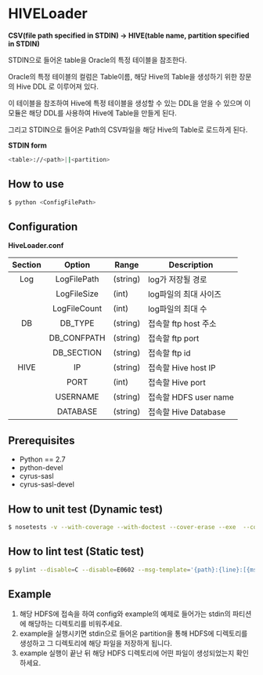 # HIVELoader

**CSV(file path specified in STDIN) -> HIVE(table name, partition specified in STDIN)**

STDIN으로 들어온 table을 Oracle의 특정 테이블을 참조한다.

Oracle의 특정 테이블의 컬럼은 Table이름, 해당 Hive의 Table을 생성하기 위한 장문의 Hive DDL 로 이루어져 있다.

이 테이블을 참조하여 Hive에 특정 테이블을 생성할 수 있는 DDL을 얻을 수 있으며 이 모듈은 해당 DDL를 사용하여 Hive에 Table을 만들게 된다.

그리고 STDIN으로 들어온 Path의 CSV파일을 해당 Hive의 Table로 로드하게 된다.

**STDIN form**
```Bash
<table>://<path>||<partition>
```

## How to use
```Bash
$ python <ConfigFilePath>
```

## Configuration

**HiveLoader.conf**

|Section |Option         |Range      |Description                                    |
|:------:|:-------------:|-----------|-----------------------------------------------|
|Log     | LogFilePath   | (string)  | log가 저장될 경로                             |
|        | LogFileSize   | (int)     | log파일의 최대 사이즈                         |
|        | LogFileCount  | (int)     | log파일의 최대 수                             |
|DB      | DB_TYPE       | (string)  | 접속할 ftp host 주소                          |
|        | DB_CONFPATH   | (string)  | 접속할 ftp port                               |
|        | DB_SECTION    | (string)  | 접속할 ftp id                                 |
|HIVE    | IP            | (string)  | 접속할 Hive host IP                           |
|        | PORT          | (int)     | 접속할 Hive port                              |
|        | USERNAME      | (string)  | 접속할 HDFS user name                         |
|        | DATABASE      | (string)  | 접속할 Hive Database                          |

## Prerequisites
- Python == 2.7
- python-devel
- cyrus-sasl
- cyrus-sasl-devel

## How to unit test (Dynamic test)
```Bash
$ nosetests -v --with-coverage --with-doctest --cover-erase --exe  --cover-package=. tests/*.py
```

## How to lint test (Static test)
```Bash
$ pylint --disable=C --disable=E0602 --msg-template='{path}:{line}:[{msg_id}({symbol}),{obj}]{msg}' *.py
```

## Example
1. 해당 HDFS에 접속을 하여 config와 example의 예제로 들어가는 stdin의 파티션에 해당하는 디렉토리를 비워주세요.
2. example을 실행시키면 stdin으로 들어온 partition을 통해 HDFS에 디렉토리를 생성하고 그 디렉토리에 해당 파일을 저장하게 됩니다.
3. example 실행이 끝난 뒤 해당 HDFS 디렉토리에 어떤 파일이 생성되었는지 확인하세요.
